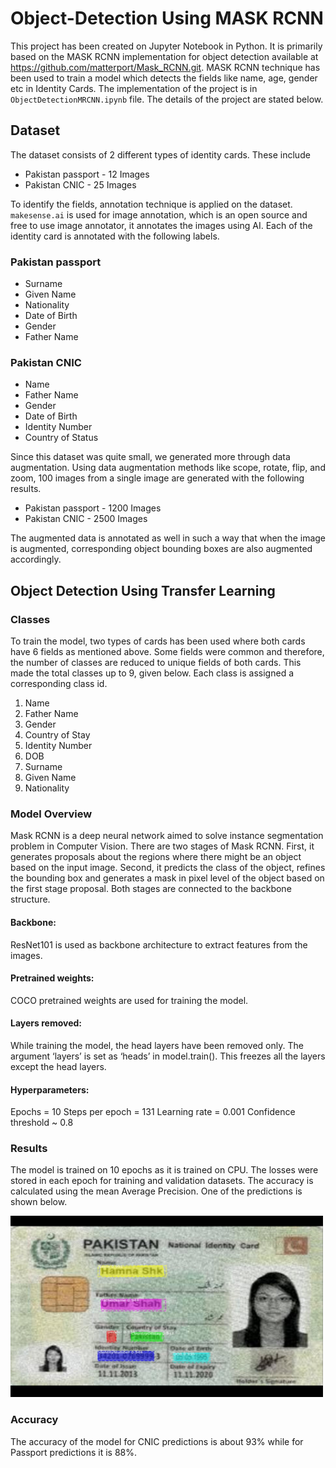 # Object-Detection Using MASK RCNN

This project has been created on Jupyter Notebook in Python. It is primarily based on the MASK RCNN implementation for object detection available at https://github.com/matterport/Mask_RCNN.git. MASK RCNN technique has been used to train a model which detects the fields like name, age, gender etc in Identity Cards. The implementation of the project is in ``ObjectDetectionMRCNN.ipynb`` file. The details of the project are stated below. 

## Dataset
The dataset consists of 2 different types of identity cards. These include
* Pakistan passport - 12 Images
* Pakistan CNIC - 25 Images

To identify the fields, annotation technique is applied on the dataset. ``makesense.ai`` is used for image annotation, which is an open source and free to use image annotator, it annotates the images using AI. Each of the identity card is annotated with the following labels.
### Pakistan passport
*	Surname
*	Given Name
*	Nationality
*	Date of Birth
*	Gender
*	Father Name
 
### Pakistan CNIC
*	Name
*	Father Name
*	Gender
*	Date of Birth
*	Identity Number
*	Country of Status

Since this dataset was quite small, we generated more through data augmentation. Using data augmentation methods like scope, rotate, flip, and zoom, 100 images from a single image are generated with the following results.
* Pakistan passport - 1200 Images
* Pakistan CNIC	- 2500 Images

The augmented data is annotated as well in such a way that when the image is augmented, corresponding object bounding boxes are also augmented accordingly.

## Object Detection Using Transfer Learning
### Classes
To train the model, two types of cards has been used where both cards have 6 fields as mentioned above. Some fields were common and therefore, the number of classes are reduced to unique fields of both cards. This made the total classes up to 9, given below. Each class is assigned a corresponding class id.

1.	Name
2.	Father Name
3.	Gender
4.	Country of Stay
5.	Identity Number
6.	DOB
7.	Surname
8.	Given Name
9.	Nationality

### Model Overview
Mask RCNN is a deep neural network aimed to solve instance segmentation problem in Computer Vision. There are two stages of Mask RCNN. First, it generates proposals about the regions where there might be an object based on the input image. Second, it predicts the class of the object, refines the bounding box and generates a mask in pixel level of the object based on the first stage proposal. Both stages are connected to the backbone structure.

#### Backbone:
ResNet101 is used as backbone architecture to extract features from the images.

#### Pretrained weights:
COCO pretrained weights are used for training the model.

#### Layers removed:
While training the model, the head layers have been removed only. The argument ‘layers’ is set as ‘heads’ in model.train(). This freezes all the layers except the head layers.

#### Hyperparameters:
Epochs = 10
Steps per epoch = 131 
Learning rate = 0.001 
Confidence threshold ~ 0.8

### Results
The model is trained on 10 epochs as it is trained on CPU. The losses were stored in each epoch for training and validation datasets. The accuracy is calculated using the mean Average Precision. One of the predictions is shown below.

<img src="prediction.png" width="500" height="290" />

### Accuracy
The accuracy of the model for CNIC predictions is about 93% while for Passport predictions it is 88%. 

